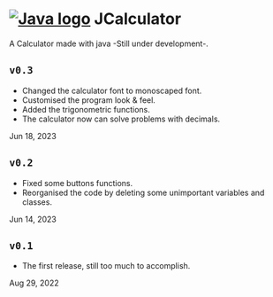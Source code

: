 # [![Java logo](https://github.com/iAhmadGad/Calculator.Java/blob/main/imgs/java-logo.png)]() JCalculator
A Calculator made with java -Still under development-.
## `v0.3`
- Changed the calculator font to monoscaped font.
- Customised the program look & feel.
- Added the trigonometric functions.
- The calculator now can solve problems with decimals.

Jun 18, 2023
## `v0.2`
- Fixed some buttons functions.
- Reorganised the code by deleting some unimportant variables and classes.

 Jun 14, 2023
## `v0.1`
- The first release, still too much to accomplish.

Aug 29, 2022

